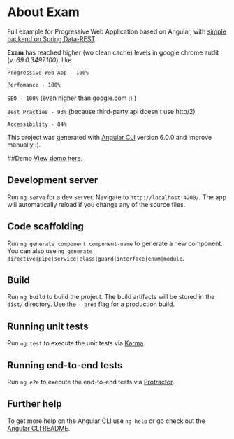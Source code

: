 # About Exam

Full example for Progressive Web Application based on Angular, with [simple backend on Spring Data-REST](https://github.com/lllbllllb/examback).

**Exam** has reached higher (wo clean cache) levels in google chrome audit (_v. 69.0.3497.100_), like 

`Progressive Web App - 100%`

`Perfomance - 100%`

`SEO - 100%` (even higher than google.com ;) )

`Best Practies - 93%` (because third-party api doesn't use http/2)

`Accessibility - 84%`

This project was generated with [Angular CLI](https://github.com/angular/angular-cli) version 6.0.0 and improve manually :).


##Demo
[View demo  here](https://movie-wishlist-exam.herokuapp.com).

## Development server

Run `ng serve` for a dev server. Navigate to `http://localhost:4200/`. The app will automatically reload if you change any of the source files.

## Code scaffolding

Run `ng generate component component-name` to generate a new component. You can also use `ng generate directive|pipe|service|class|guard|interface|enum|module`.

## Build

Run `ng build` to build the project. The build artifacts will be stored in the `dist/` directory. Use the `--prod` flag for a production build.

## Running unit tests

Run `ng test` to execute the unit tests via [Karma](https://karma-runner.github.io).

## Running end-to-end tests

Run `ng e2e` to execute the end-to-end tests via [Protractor](http://www.protractortest.org/).

## Further help

To get more help on the Angular CLI use `ng help` or go check out the [Angular CLI README](https://github.com/angular/angular-cli/blob/master/README.md).

